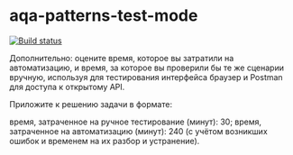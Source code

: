 # aqa-patterns-test-mode
[![Build status](https://ci.appveyor.com/api/projects/status/h8x7vnw8933om9m2?svg=true)](https://ci.appveyor.com/project/nvkvirene/aqa-patterns-test-mode)

Дополнительно: оцените время, которое вы затратили на автоматизацию, и время, за которое вы проверили бы те же сценарии вручную, используя для тестирования интерфейса браузер и Postman для доступа к открытому API.

Приложите к решению задачи в формате:

время, затраченное на ручное тестирование (минут): 30;
время, затраченное на автоматизацию (минут): 240 (с учётом возникших ошибок и временем на их разбор и устранение).
